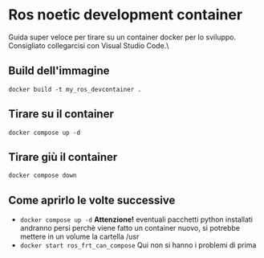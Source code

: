 # Ros noetic development container
Guida super veloce per tirare su un container docker per lo sviluppo. Consigliato collegarcisi con Visual Studio Code.\
## Build dell'immagine
`docker build -t my_ros_devcontainer .`
## Tirare su il container
`docker compose up -d`
## Tirare giù il container
`docker compose down`
## Come aprirlo le volte successive
- `docker compose up -d` **Attenzione!** eventuali pacchetti python installati andranno persi perchè viene fatto un container nuovo, si potrebbe mettere in un volume la cartella /usr
- `docker start ros_frt_can_compose` Qui non si hanno i problemi di prima
